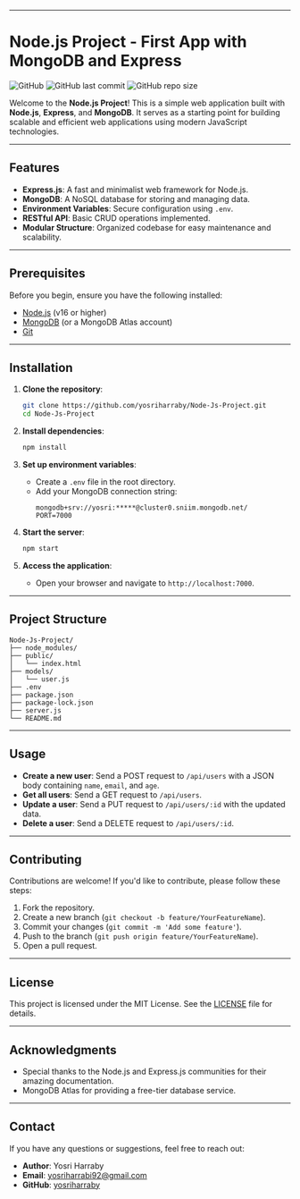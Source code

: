 
---


# Node.js Project - First App with MongoDB and Express

![GitHub](https://img.shields.io/badge/license-MIT-blue)
![GitHub last commit](https://img.shields.io/github/last-commit/yosriharraby/Node-Js-Project)
![GitHub repo size](https://img.shields.io/github/repo-size/yosriharraby/Node-Js-Project)

Welcome to the **Node.js Project**! This is a simple web application built with **Node.js**, **Express**, and **MongoDB**. It serves as a starting point for building scalable and efficient web applications using modern JavaScript technologies.

---

## **Features**

- **Express.js**: A fast and minimalist web framework for Node.js.
- **MongoDB**: A NoSQL database for storing and managing data.
- **Environment Variables**: Secure configuration using `.env`.
- **RESTful API**: Basic CRUD operations implemented.
- **Modular Structure**: Organized codebase for easy maintenance and scalability.

---

## **Prerequisites**

Before you begin, ensure you have the following installed:

- [Node.js](https://nodejs.org/) (v16 or higher)
- [MongoDB](https://www.mongodb.com/) (or a MongoDB Atlas account)
- [Git](https://git-scm.com/)

---

## **Installation**

1. **Clone the repository**:
   ```bash
   git clone https://github.com/yosriharraby/Node-Js-Project.git
   cd Node-Js-Project
   ```

2. **Install dependencies**:
   ```bash
   npm install
   ```

3. **Set up environment variables**:
   - Create a `.env` file in the root directory.
   - Add your MongoDB connection string:
     ```
     mongodb+srv://yosri:*****@cluster0.sniim.mongodb.net/     PORT=7000
     ```

4. **Start the server**:
   ```bash
   npm start
   ```

5. **Access the application**:
   - Open your browser and navigate to `http://localhost:7000`.

---

## **Project Structure**

```
Node-Js-Project/
├── node_modules/
├── public/
│   └── index.html
├── models/
│   └── user.js
├── .env
├── package.json
├── package-lock.json
├── server.js
└── README.md
```

---

## **Usage**

- **Create a new user**: Send a POST request to `/api/users` with a JSON body containing `name`, `email`, and `age`.
- **Get all users**: Send a GET request to `/api/users`.
- **Update a user**: Send a PUT request to `/api/users/:id` with the updated data.
- **Delete a user**: Send a DELETE request to `/api/users/:id`.

---

## **Contributing**

Contributions are welcome! If you'd like to contribute, please follow these steps:

1. Fork the repository.
2. Create a new branch (`git checkout -b feature/YourFeatureName`).
3. Commit your changes (`git commit -m 'Add some feature'`).
4. Push to the branch (`git push origin feature/YourFeatureName`).
5. Open a pull request.

---

## **License**

This project is licensed under the MIT License. See the [LICENSE](LICENSE) file for details.

---

## **Acknowledgments**

- Special thanks to the Node.js and Express.js communities for their amazing documentation.
- MongoDB Atlas for providing a free-tier database service.

---

## **Contact**

If you have any questions or suggestions, feel free to reach out:

- **Author**: Yosri Harraby
- **Email**: yosriharrabi92@gmail.com
- **GitHub**: [yosriharraby](https://github.com/yosriharraby)
```


